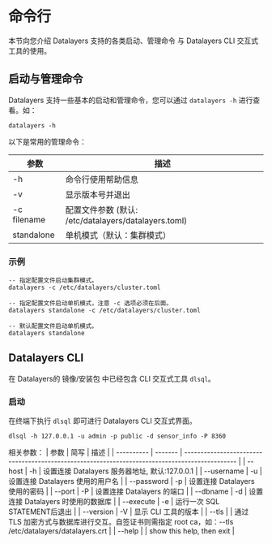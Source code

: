 # 命令行

本节向您介绍 Datalayers 支持的各类启动、管理命令 与 Datalayers CLI 交互式工具的使用。

## 启动与管理命令

Datalayers 支持一些基本的启动和管理命令，您可以通过 `datalayers -h` 进行查看。如：
```shell
datalayers -h
```

以下是常用的管理命令：

| 参数            | 描述                                                              |
| ----------     | ------------------------------------------------------------      |
| -h             | 命令行使用帮助信息                                                         |
| -v             | 显示版本号并退出                                             |
| -c filename    | 配置文件参数 (默认: /etc/datalayers/datalayers.toml) |
| standalone     | 单机模式（默认：集群模式）                                                 |

### 示例
```shell
-- 指定配置文件启动集群模式。
datalayers -c /etc/datalayers/cluster.toml

-- 指定配置文件启动单机模式，注意 -c 选项必须在后面。
datalayers standalone -c /etc/datalayers/cluster.toml

-- 默认配置文件启动单机模式。
datalayers standalone
```


## Datalayers CLI
在 Datalayers的 镜像/安装包 中已经包含 CLI 交互式工具 `dlsql`。


### 启动
在终端下执行 `dlsql` 即可进行 Datalayers CLI 交互式界面。
```shell
dlsql -h 127.0.0.1 -u admin -p public -d sensor_info -P 8360
```

相关参数：
| 参数             | 简写     | 描述                                                                                                |
| ----------      | -------  | ----------------------------------------------------------------------------------------------    |
| --host          | -h       | 设置连接 Datalayers 服务器地址, 默认:127.0.0.1                                                         |
| --username      | -u       | 设置连接 Datalayers 使用的用户名                                                                      |
| --password      | -p       | 设置连接 Datalayers 使用的密码                                                                        |
| --port          | -P       | 设置连接 Datalayers 的端口                                                                           |
| --dbname        | -d       | 设置连接 Datalayers 时使用的数据库                                                                    |
| --execute       | -e       | 运行一次 SQL STATEMENT后退出                                                                         |
| --version       | -V       | 显示 CLI 工具的版本                                                                                  |
| --tls           |          | 通过 TLS 加密方式与数据库进行交互。自签证书则需指定 root ca，如：--tls /etc/datalayers/datalayers.crt       |
| --help          |          | show this help, then exit                                                                          |


